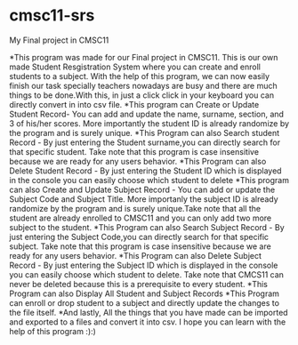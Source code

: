 # cmsc11-srs
My Final project in CMSC11

*This program was made for our Final project in CMSC11. This is our own made Student Resgistration System where you can create and enroll students to a subject. With the help of this program, we can now easily finish our task specially teachers nowadays are busy and there are much things to be done.With this, in just a click click in your keyboard you can directly convert in into csv file.
*This program can Create or Update Student Record- You can add and update the name, surname, section, and 3 of his/her scores. More importantly the student ID is already randomize by the program and is surely unique.
*This Program can also Search student Record - By just entering the Student surname,you can directly search for that specific student. Take note that this program is case insensitive because we are ready for any users behavior.
*This Program can also Delete Student Record - By just entering the Student ID which is displayed in the console you can easily choose which student to delete
*This program can also Create and Update Subject Record - You can add or update the Subject Code and Subject Title. More importanly the subject ID is already randomize by the program and is surely unique.Take note that all the student are already enrolled to CMSC11 and you can only add two more subject to the student.
*This Program can also Search Subject Record - By just entering the Subject Code,you can directly search for that specific subject. Take note that this program is case insensitive because we are ready for any users behavior.
*This Program can also Delete Subject Record - By just entering the Subject ID which is displayed in the console you can easily choose which student to delete. Take note that CMCS11 can never be deleted because this is a prerequisite to every student.
*This Program can also Display All Student and Subject Records
*This Program can enroll or drop student to a subject and directly update the changes to the file itself.
*And lastly, All the things that you have made can be imported and exported to a files and convert it into csv.
I hope you can learn with the help of this program :):)

